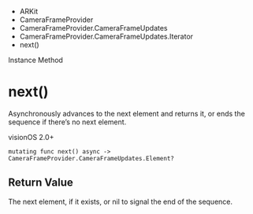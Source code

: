 

- ARKit
- CameraFrameProvider
- CameraFrameProvider.CameraFrameUpdates
- CameraFrameProvider.CameraFrameUpdates.Iterator
-  next() 

Instance Method

# next()

Asynchronously advances to the next element and returns it, or ends the sequence if there’s no next element.

visionOS 2.0+

``` source
mutating func next() async -> CameraFrameProvider.CameraFrameUpdates.Element?
```

## Return Value

The next element, if it exists, or nil to signal the end of the sequence.

